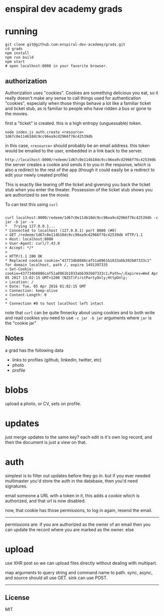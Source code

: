 # enspiral dev academy grads

# running

```
git clone git@github.com:enspiral-dev-academy/grads.git
cd grads
npm install
npm run build
npm start
# open localhost:8000 in your favorite browser.

```

## authorization

Authorization uses "cookies". Cookies are something delicious you eat,
so it really doesn't make any sense to call things used for authentication
"cookies", especially when those things behave a lot like a familiar ticket
and ticket stub, as is familiar to people who have ridden a bus or gone to
the movies.

first a "ticket" is created. this is a high entropy (unguessable) token.
```
node index.js auth.create <resource>
1d67c0e114b10dc9cc96ea9cd2966f76c42539db
```
in this case, `<resource>` should probably be an email address.
this token would be emailed to the user, embedded in a link back to the server.

`http://localhost:8000/redeem/1d67c0e114b10dc9cc96ea9cd2966f76c42539db`
the server creates a cookie and sends it to you in the response,
which is also a redirect to the rest of the app (though it could easily
be a redirect to edit your newly created profile)

This is exactly like tearing off the ticket and givening you back the ticket
stub when you enter the theater. Possession of the ticket stub shows you are
authorized to see the movie.

To can test this using `curl`

```

curl localhost:8000/redeem/1d67c0e114b10dc9cc96ea9cd2966f76c42539db -c jar -b jar -v
*   Trying 127.0.0.1...
* Connected to localhost (127.0.0.1) port 8000 (#0)
> GET /redeem/1d67c0e114b10dc9cc96ea9cd2966f76c42539db HTTP/1.1
> Host: localhost:8000
> User-Agent: curl/7.43.0
> Accept: */*
> 
< HTTP/1.1 200 OK
* Replaced cookie cookie="437734b0886caf51a8961b1033abb392b07333c1" for domain localhost, path /, expire 1491397335
< Set-Cookie: cookie=437734b0886caf51a8961b1033abb392b07333c1;Path=/;Expires=Wed Apr 05 2017 13:02:15 GMT+1200 (NZST)FirstPartyOnly;HttpOnly;
< Location: /
< Date: Tue, 05 Apr 2016 01:02:15 GMT
< Connection: keep-alive
< Content-Length: 0
< 
* Connection #0 to host localhost left intact
```

note that `curl` can be quite finnecky about using cookies
and to both write and read cookies you need to use `-c jar -b jar`
arguments where `jar` is the "cookie jar"

## Notes

a grad has the following data

- links to profiles (github, linkedin, twitter, etc)
- photo
- profile

# blobs

upload a photo, or CV, sets on profile. 

# updates

just merge updates to the same key?
each edit is it's own log record,
and then the document is just a view on that.

# auth

simplest is to filter out updates before they go in.
but if you ever needed multimaster you'd store the auth in the database,
then you'd need signatures.

email someone a URL with a token in it, this adds a cookie
which is authorized, and that url is now disabled.

now, that cookie has those permissions, to log in again,
resend the email.

---

permissions are: if you are authorized as the owner of an email
then you can update the record where you are marked as the owner.
else

# upload

use XHR post so we can upload files directly without
dealing with multipart.

map arguments to query string and command name to path.
sync, async, and source should all use GET. sink can use POST.


---



## License

MIT








